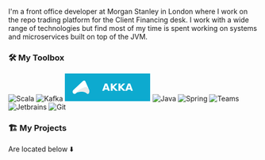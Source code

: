 
<!--<img width='100%' src='images/banner.jpg' >-->

I'm a front office developer at Morgan Stanley in London where I work on the repo trading platform for the Client Financing desk. I work with a wide range of technologies but find most of my time is spent working on systems and microservices built on top of the JVM.

### 🛠️ My Toolbox

![Scala](https://img.shields.io/badge/Scala-DC322F?style=for-the-badge&logo=scala&logoColor=white) ![Kafka](https://img.shields.io/badge/Kafka-363D3F?style=for-the-badge&logo=apache-kafka&logoColor=white) ![Akka](images/akka.svg) ![Java](https://img.shields.io/badge/Java-ED8B00?style=for-the-badge&logo=java&logoColor=white) ![Spring](https://img.shields.io/badge/Spring-6DB33F?style=for-the-badge&logo=spring&logoColor=white) ![Teams](https://img.shields.io/badge/Teams-434672?style=for-the-badge&logo=microsoft-teams&logoColor=white) ![Jetbrains](https://img.shields.io/badge/JetBrains-3c4043.svg?style=for-the-badge&logo=Jetbrains&logoColor=white) ![Git](https://img.shields.io/badge/Git-F05032?style=for-the-badge&logo=git&logoColor=white)
### 🏗️ My Projects

Are located below ⬇️
